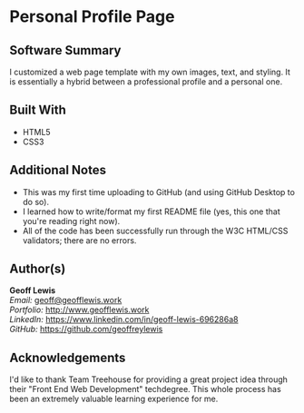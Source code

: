 # Personal Profile Page

## Software Summary

I customized a web page template with my own images, text, and styling.  It is essentially a hybrid between a professional profile and a personal one.

## Built With

* HTML5
* CSS3

## Additional Notes

* This was my first time uploading to GitHub (and using GitHub Desktop to do so).  
* I learned how to write/format my first README file (yes, this one that you're reading right now).
* All of the code has been successfully run through the W3C HTML/CSS validators; there are no errors.

## Author(s)

**Geoff Lewis**  
*Email:* geoff@geofflewis.work  
*Portfolio:* http://www.geofflewis.work  
*LinkedIn:* https://www.linkedin.com/in/geoff-lewis-696286a8  
*GitHub:* https://github.com/geoffreylewis

## Acknowledgements

I'd like to thank Team Treehouse for providing a great project idea through their "Front End Web Development" techdegree.  This whole process has been an extremely valuable learning experience for me.
